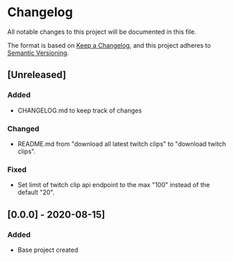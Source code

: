 # Changelog
All notable changes to this project will be documented in this file.

The format is based on [Keep a Changelog](https://keepachangelog.com/en/1.0.0/),
and this project adheres to [Semantic Versioning](https://semver.org/spec/v2.0.0.html).

## [Unreleased]
### Added
- CHANGELOG.md to keep track of changes

### Changed
- README.md from "download all latest twitch clips" to "download twitch clips".

### Fixed
- Set limit of twitch clip api endpoint to the max "100" instead of the default "20".

## [0.0.0] - 2020-08-15]

### Added
- Base project created